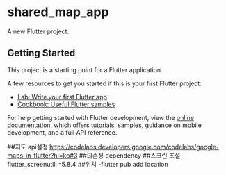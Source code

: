 # shared_map_app

A new Flutter project.

## Getting Started

This project is a starting point for a Flutter application.

A few resources to get you started if this is your first Flutter project:

- [Lab: Write your first Flutter app](https://docs.flutter.dev/get-started/codelab)
- [Cookbook: Useful Flutter samples](https://docs.flutter.dev/cookbook)

For help getting started with Flutter development, view the
[online documentation](https://docs.flutter.dev/), which offers tutorials,
samples, guidance on mobile development, and a full API reference.

##지도 api설정
https://codelabs.developers.google.com/codelabs/google-maps-in-flutter?hl=ko#3
##의존성
dependency
##스크린 조절
-flutter_screenutil: ^5.8.4
##위치
-flutter pub add location

